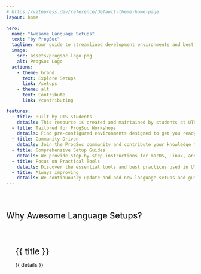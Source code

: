 ```yaml
---
# https://vitepress.dev/reference/default-theme-home-page
layout: home

hero:
  name: "Awesome Language Setups"
  text: "by ProgSoc"
  tagline: Your guide to streamlined development environments and best practices for various programming languages.
  image:
    src: assets/progsoc-logo.png
    alt: ProgSoc Logo
  actions:
    - theme: brand
      text: Explore Setups
      link: /setups
    - theme: alt
      text: Contribute
      link: /contributing

features:
  - title: Built by UTS Students
    details: This resource is created and maintained by students at UTS, ensuring the setups are relevant to your learning.
  - title: Tailored for ProgSoc Workshops
    details: Find pre-configured environments designed to get you ready for ProgSoc programming workshops quickly and easily.
  - title: Community Driven
    details: Join the ProgSoc community and contribute your knowledge to help fellow UTS students.
  - title: Comprehensive Setup Guides
    details: We provide step-by-step instructions for macOS, Linux, and Windows to ensure everyone can follow along.
  - title: Focus on Practical Tools
    details: Discover the essential tools and best practices used in UTS programming courses and workshops.
  - title: Always Improving
    details: We continuously update and add new language setups and guides based on community needs and workshop requirements.
---
```


<style>
.features {
  margin-top: 4rem;
}
.features > ul {
  display: grid;
  grid-template-columns: repeat(auto-fit, minmax(300px, 1fr));
  gap: 2rem;
  padding: 0;
  list-style: none;
}
.features li {
  padding: 1.5rem;
  border: 1px solid var(--vp-c-border);
  border-radius: 6px;
}
.features h3 {
  font-size: 1.4rem;
  font-weight: 500;
  margin-bottom: 0.5rem;
}
</style>

<div class="features">
  <h3>Why Awesome Language Setups?</h3>
  <ul>
    <li v-for="{ title, details } in $frontmatter.features" :key="title">
      <h3>{{ title }}</h3>
      <p>{{ details }}</p>
    </li>
  </ul>
</div>
